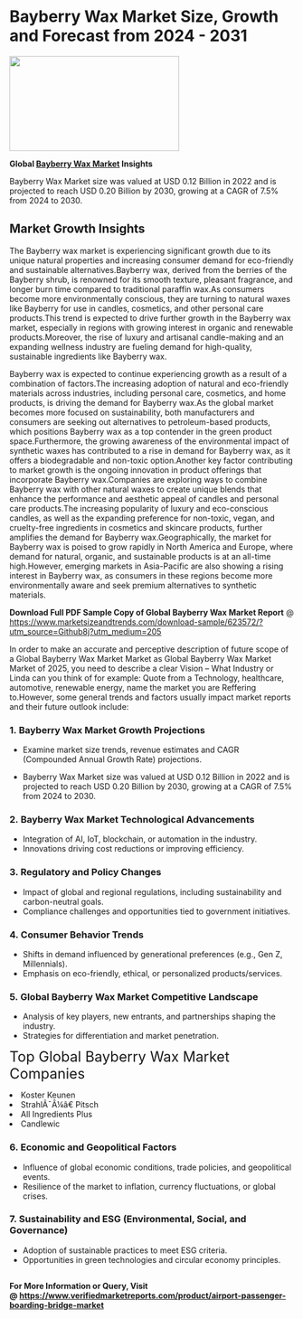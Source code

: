 <H1>Bayberry Wax Market Size, Growth and Forecast from 2024 - 2031</H1><img class="aligncenter size-medium wp-image-584254" src="https://thirdeyenews.in/wp-content/uploads/2024/09/Global-Market-Research-300x168.jpeg" alt="" width="300" height="168" /><p><strong>Global&nbsp;<a href="https://www.marketsizeandtrends.com/download-sample/623572/?utm_source=Github8j?utm_medium=205">Bayberry Wax Market</a> Insights</strong></p><p>Bayberry Wax Market size was valued at USD 0.12 Billion in 2022 and is projected to reach USD 0.20 Billion by 2030, growing at a CAGR of 7.5% from 2024 to 2030.</p><p><h2>Market Growth Insights</h2> <p>The Bayberry wax market is experiencing significant growth due to its unique natural properties and increasing consumer demand for eco-friendly and sustainable alternatives.Bayberry wax, derived from the berries of the Bayberry shrub, is renowned for its smooth texture, pleasant fragrance, and longer burn time compared to traditional paraffin wax.As consumers become more environmentally conscious, they are turning to natural waxes like Bayberry for use in candles, cosmetics, and other personal care products.This trend is expected to drive further growth in the Bayberry wax market, especially in regions with growing interest in organic and renewable products.Moreover, the rise of luxury and artisanal candle-making and an expanding wellness industry are fueling demand for high-quality, sustainable ingredients like Bayberry wax.</p> <p>Bayberry wax is expected to continue experiencing growth as a result of a combination of factors.The increasing adoption of natural and eco-friendly materials across industries, including personal care, cosmetics, and home products, is driving the demand for Bayberry wax.As the global market becomes more focused on sustainability, both manufacturers and consumers are seeking out alternatives to petroleum-based products, which positions Bayberry wax as a top contender in the green product space.Furthermore, the growing awareness of the environmental impact of synthetic waxes has contributed to a rise in demand for Bayberry wax, as it offers a biodegradable and non-toxic option.Another key factor contributing to market growth is the ongoing innovation in product offerings that incorporate Bayberry wax.Companies are exploring ways to combine Bayberry wax with other natural waxes to create unique blends that enhance the performance and aesthetic appeal of candles and personal care products.The increasing popularity of luxury and eco-conscious candles, as well as the expanding preference for non-toxic, vegan, and cruelty-free ingredients in cosmetics and skincare products, further amplifies the demand for Bayberry wax.Geographically, the market for Bayberry wax is poised to grow rapidly in North America and Europe, where demand for natural, organic, and sustainable products is at an all-time high.However, emerging markets in Asia-Pacific are also showing a rising interest in Bayberry wax, as consumers in these regions become more environmentally aware and seek premium alternatives to synthetic materials.</p> <p><span class=""><strong>Download Full PDF Sample Copy of Global Bayberry Wax Market Report</strong> @ <a href="https://www.marketsizeandtrends.com/download-sample/623572/?utm_source=Github8j?utm_medium=205" target="_blank">https://www.marketsizeandtrends.com/download-sample/623572/?utm_source=Github8j?utm_medium=205</a></span></p><p>In order to make an accurate and perceptive description of future scope of a Global&nbsp;Bayberry Wax Market Market as Global&nbsp;Bayberry Wax Market Market of 2025, you need to describe a clear Vision &ndash; What Industry or Linda can you think of for example: Quote from a Technology, healthcare, automotive, renewable energy, name the market you are Reffering to.However, some general trends and factors usually impact market reports and their future outlook include:</p><h3>1.&nbsp;<strong>Bayberry Wax Market Growth Projections</strong></h3><ul><li>Examine market size trends, revenue estimates and CAGR (Compounded Annual Growth Rate) projections.</li><li><p>Bayberry Wax Market size was valued at USD 0.12 Billion in 2022 and is projected to reach USD 0.20 Billion by 2030, growing at a CAGR of 7.5% from 2024 to 2030.</p></li></ul><h3>2.&nbsp;<strong>Bayberry Wax Market Technological Advancements</strong></h3><ul><li>Integration of AI, IoT, blockchain, or automation in the industry.</li><li>Innovations driving cost reductions or improving efficiency.</li></ul><h3>3.&nbsp;<strong>Regulatory and Policy Changes</strong></h3><ul><li>Impact of global and regional regulations, including sustainability and carbon-neutral goals.</li><li>Compliance challenges and opportunities tied to government initiatives.</li></ul><h3>4.&nbsp;<strong>Consumer Behavior Trends</strong></h3><ul><li>Shifts in demand influenced by generational preferences (e.g., Gen Z, Millennials).</li><li>Emphasis on eco-friendly, ethical, or personalized products/services.</li></ul><h3>5.&nbsp;<strong>Global Bayberry Wax Market Competitive Landscape</strong></h3><ul><li>Analysis of key players, new entrants, and partnerships shaping the industry.</li><li>Strategies for differentiation and market penetration.</li></ul><p data-pm-slice="1 1 []"><span style="color: inherit; font-family: inherit; font-size: 25px;">Top Global Bayberry Wax Market Companies</span></p><div class="" data-test-id=""><p><li>Koster Keunen</li><li> StrahlÃ¯Â¼â€ Pitsch</li><li> All Ingredients Plus</li><li> Candlewic</li></p></div><h3>6.&nbsp;<strong>Economic and Geopolitical Factors</strong></h3><ul><li>Influence of global economic conditions, trade policies, and geopolitical events.</li><li>Resilience of the market to inflation, currency fluctuations, or global crises.</li></ul><h3>7.&nbsp;<strong>Sustainability and ESG (Environmental, Social, and Governance)</strong></h3><ul><li>Adoption of sustainable practices to meet ESG criteria.</li><li>Opportunities in green technologies and circular economy principles.</li></ul><h2><strong style="font-size: 14px;">For More Information or Query, Visit @&nbsp;</strong><a style="background-color: #ffffff; font-size: 14px;" href="https://www.marketsizeandtrends.com/report/bayberry-wax-market/" target="_blank">https://www.verifiedmarketreports.com/product/airport-passenger-boarding-bridge-market</a></h2>